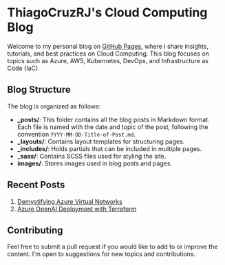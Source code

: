 # ThiagoCruzRJ's Cloud Computing Blog

Welcome to my personal blog on [GitHub Pages](https://thiagocruzrj.github.io/), where I share insights, tutorials, and best practices on Cloud Computing. This blog focuses on topics such as Azure, AWS, Kubernetes, DevOps, and Infrastructure as Code (IaC).

## Blog Structure

The blog is organized as follows:

- **_posts/**: This folder contains all the blog posts in Markdown format. Each file is named with the date and topic of the post, following the convention `YYYY-MM-DD-Title-of-Post.md`.
- **_layouts/**: Contains layout templates for structuring pages.
- **_includes/**: Holds partials that can be included in multiple pages.
- **_sass/**: Contains SCSS files used for styling the site.
- **images/**: Stores images used in blog posts and pages.

## Recent Posts

1. [Demystifying Azure Virtual Networks](https://thiagocruzrj.github.io/2024-10-08-Demystifying-azure-virtual-networks)
2. [Azure OpenAI Deployment with Terraform](https://thiagocruzrj.github.io/2024-10-31-Azure-OpenAI-Deployment-with-terraform)

## Contributing
Feel free to submit a pull request if you would like to add to or improve the content. I’m open to suggestions for new topics and contributions.
